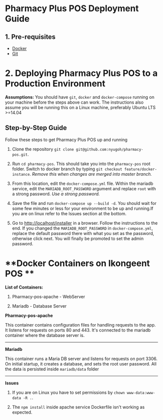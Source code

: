 **Pharmacy Plus POS Deployment Guide**
==============================

## **1. Pre-requisites**

* [Docker](https://www.docker.com/)
* [Git](https://git-scm.com/)


# **2. Deploying Pharmacy Plus POS to a Production Environment**

**Assumptions:** You should have `git`, `docker` and `docker-compose` running on your machine before the steps above can work. The instructions also assume you will be running this on a Linux machine, preferably Ubuntu LTS >=14.04

## **Step-by-Step Guide**

Follow these steps to get Pharmacy Plus POS up and running

1. Clone the repository  `git clone git@github.com:nyugoh/pharmacy-pos.git`.

2. Run `cd pharmacy-pos`. This should take you into the `pharmacy-pos` root folder. Switch to docker branch by typing `git checkout feature/docker-instance`. *Remove this when changes are merged into master branch.*

3. From this location, edit the `docker-compose.yml` file. Within the mariadb service, edit the `MARIADB_ROOT_PASSWORD` argument and replace `root` with a strong password. *Use a strong password.*

4. Save the file and run `docker-compose up --build -d`. You should wait for some few minutes or less for your environment to be up and running.If you are on linux refer to the Issues section at the bottom.

5. Go to [http://localhost/installer](http://localhost/installer) in a browser. Follow the instructions to the end. If you changed the `MARIADB_ROOT_PASSWORD` in `docker-compose.yml`, replace the default password there with what you set as the password, otherwise click next. You will finally be promoted to set the admin password.


# **Docker Containers on Ikongeent POS **

**List of Containers:**

1. Pharmacy-pos-apache - WebServer

2. Mariadb - Database Server



**Pharmacy-pos-apache**

This container contains configuration files for handling requests to the app. It listens for requests on ports 80 and 443. It's connected to the mariadb container where the database server is.

* * *


**Mariadb**

This container runs a Maria DB server and listens for requests on port 3306. On initial startup, it creates a database, and sets the root user password. All the data is persisted inside `mariadb/data` folder

* * *

**Issues**

1. If you are on Linux you have to set permissions by `chown www-data:www-data -R .`.

2. The `npm install` inside apache service Dockerfile isn't working as expected.
